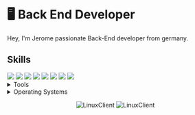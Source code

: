 # 🖥 Back End Developer

Hey, I'm Jerome passionate Back-End developer from germany.

## Skills
<img src="https://img.shields.io/badge/Java-daa520" /> 
<img src="https://img.shields.io/badge/Kotlin-b8860b" /> 
<img src="https://img.shields.io/badge/Python-4169e1" />
<img src="https://img.shields.io/badge/HTML5-ff7f50" /> 
<img src="https://img.shields.io/badge/JavaScript-ffc742" />
<img src="https://img.shields.io/badge/CSS3-8a2be2" /> 
<img src="https://img.shields.io/badge/SCSS-ff4500" /> 
<img src="https://img.shields.io/badge/Bootstrap-563d7c" />

<br>
<details>
    <summary>Tools</summary>
    <ul>	
	<li>Visual Studio Code</li>
	<li>Visual Studio IDE</li>
	<li>IntelliJ IDEA</li>
	<li>CLion</li>
 	<li>PyCharm</li>
  	<li>Android Studio</li>
    	<li>Eclipse</li>
    </ul>
</details>

<details>
    <summary>Operating Systems</summary>
    <ul>
	<li>Windows</li>
    	<li>Windows Server</li>
    	<li>Debian</li>
    	<li>Ubuntu</li>
    	<li>Kali Linux</li>
    	<li>Tails</li>
    </ul>
</details>

<p align="center">
	<img src=https://github-readme-stats.vercel.app/api?username=LinuxClient&show_icons=true alt=LinuxClient />
	<img src="https://github-readme-stats.vercel.app/api/top-langs/?username=LinuxClient&layout=compact" alt="LinuxClient" />
</p>
